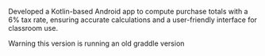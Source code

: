 Developed a Kotlin-based Android app to compute purchase totals with a 6% tax rate, ensuring accurate calculations and a user-friendly interface for classroom use.

Warning this version is running an old graddle version
